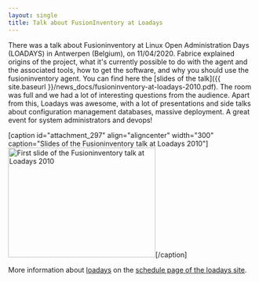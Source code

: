 ```yaml
---
layout: single
title: Talk about FusionInventory at Loadays
---
```


There was a talk about Fusioninventory at Linux Open Administration Days (LOADAYS) in Antwerpen (Belgium), on 11/04/2020. Fabrice explained origins of the project, what it's currently possible to do with the agent and the associated tools, how to get the software, and why you should use the fusioninventory agent. You can find here the [slides of the talk]({{ site.baseurl }}/news_docs/fusioninventory-at-loadays-2010.pdf). The room was full and we had a lot of interesting questions from the audience. Apart from this, Loadays was awesome, with a lot of presentations and side talks about configuration management databases, massive deployment. A great event for system administrators and devops!

[caption id="attachment_297" align="aligncenter" width="300" caption="Slides of the Fusioninventory talk at Loadays 2010"]<a href="/news_docs/fusioninventory-at-loadays-2010.pdf"><img class="size-medium wp-image-297" title="Fusioninventory talk at Loadays 2010" src="/news_docs/fusioninventory-at-loadays-2010-300x224.png" alt="First slide of the Fusioninventory talk at Loadays 2010" width="300" height="224" /></a>[/caption]

More information about [loadays](http://www.loadays.org) on the [schedule page of the loadays site](http://www.loadays.org/schedule).
